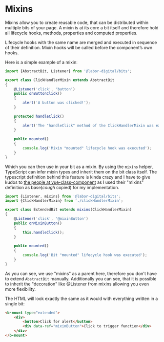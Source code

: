 # Mixins
Mixins allow you to create reusable code, that can be distributed within multiple bits of your page. 
A mixin is at its core a bit itself and therefore hold all lifecycle hooks, methods, properties and computed properties.

Lifecycle hooks with the same name are merged and executed in sequence of their definition. Mixin hooks will be called before the component’s own hooks.

Here is a simple example of a mixin:
```typescript
import {AbstractBit, Listener} from '@labor-digital/bits';

export class ClickHandlerMixin extends AbstractBit
{
    @Listener('click', 'button')
    public onButtonClick()
    {
        alert('A button was clicked!');
    }
    
    protected handleClick()
    {
        alert('The "handleClick" method of the ClickHandlerMixin was executed');
    }
    
    public mounted()
    {
        console.log('Mixin "mounted" lifecycle hook was executed');
    }
}
```

Which you can then use in your bit as a mixin. By using the `mixins` helper, TypeScript can infer mixin types and inherit them on the bit class itself.
The typescript definition behind this feature is kinda crazy and I have to give kudos to [the people at vue-class-component](https://github.com/vuejs/vue-class-component/blob/master/src/util.ts#L35) as I used their "mixins" definition as base(*cough* copied) for my implementation.

```typescript
import {Listener, mixins} from '@labor-digital/bits';
import {ClickHandlerMixin} from './clickHandlerMixin';

export class ExtendedBit extends mixins(ClickHandlerMixin)
{
    @Listener('click', '@mixinButton')
    public onMixinButton()
    {
        this.handleClick();
    }
    
    public mounted()
    {
        console.log('Bit "mounted" lifecycle hook was executed');
    }
}
```

As you can see, we use "mixins" as a parent here, therefore you don't have to extend `AbstractBit` manually. Additionally you can see, that it is possible to inherit the "decoration" like @Listener from mixins allowing you even more flexibility.

The HTML will look exactly the same as it would with everything written in a single bit:
```html
<b-mount type="extended">
    <div>
        <button>Click for alert</button>
        <div data-ref="mixinButton">Click to trigger function</div>
    </div>
</b-mount>
```

<Example href="/demo/examples/mixins.html" :height="290"/>
